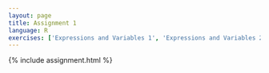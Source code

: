 ```yaml
---
layout: page
title: Assignment 1
language: R
exercises: ['Expressions and Variables 1', 'Expressions and Variables 2', 'Expressions and Variables 3', 'Functions 1', 'Expressions and Variables 4', 'Expressions and Variables 5', 'Data Analysis']
---
```


{% include assignment.html %}
